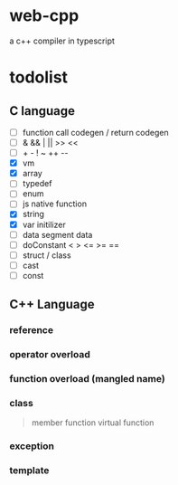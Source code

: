 # web-cpp
a c++ compiler in typescript


# todolist

## C language

- [ ] function call codegen / return codegen
- [ ] & && | || >> <<
- [ ] \+ \- ! ~ ++ --
- [X] vm
- [X] array
- [ ] typedef
- [ ] enum
- [ ] js native function
- [X] string
- [X] var initilizer
- [ ] data segment data
- [ ] doConstant < > <= >= ==
- [ ] struct / class
- [ ] cast
- [ ] const

## C++ Language

### reference
### operator overload
### function overload (mangled name)
### class
> member function
> virtual function
### exception
### template